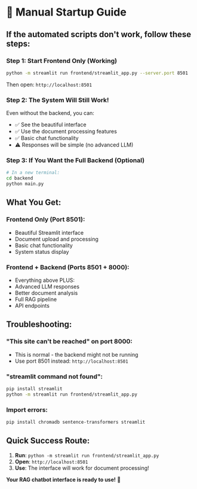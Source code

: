 # 🔧 Manual Startup Guide

## If the automated scripts don't work, follow these steps:

### **Step 1: Start Frontend Only (Working)**

```bash
python -m streamlit run frontend/streamlit_app.py --server.port 8501
```

Then open: `http://localhost:8501`

### **Step 2: The System Will Still Work!**

Even without the backend, you can:

- ✅ See the beautiful interface
- ✅ Use the document processing features
- ✅ Basic chat functionality
- ⚠️ Responses will be simple (no advanced LLM)

### **Step 3: If You Want the Full Backend (Optional)**

```bash
# In a new terminal:
cd backend
python main.py
```

## **What You Get:**

### **Frontend Only (Port 8501):**

- Beautiful Streamlit interface
- Document upload and processing
- Basic chat functionality
- System status display

### **Frontend + Backend (Ports 8501 + 8000):**

- Everything above PLUS:
- Advanced LLM responses
- Better document analysis
- Full RAG pipeline
- API endpoints

## **Troubleshooting:**

### **"This site can't be reached" on port 8000:**

- This is normal - the backend might not be running
- Use port 8501 instead: `http://localhost:8501`

### **"streamlit command not found":**

```bash
pip install streamlit
python -m streamlit run frontend/streamlit_app.py
```

### **Import errors:**

```bash
pip install chromadb sentence-transformers streamlit
```

## **Quick Success Route:**

1. **Run**: `python -m streamlit run frontend/streamlit_app.py`
2. **Open**: `http://localhost:8501`
3. **Use**: The interface will work for document processing!

**Your RAG chatbot interface is ready to use!** 🚀